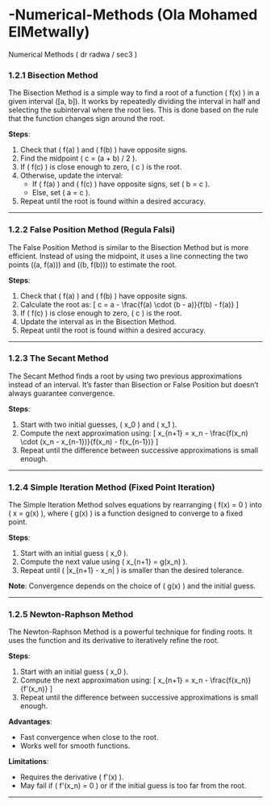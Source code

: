 # -Numerical-Methods  (Ola Mohamed ElMetwally)
 Numerical Methods ( dr radwa / sec3 )

### **1.2.1 Bisection Method**
The Bisection Method is a simple way to find a root of a function \( f(x) \) in a given interval \([a, b]\). It works by repeatedly dividing the interval in half and selecting the subinterval where the root lies. This is done based on the rule that the function changes sign around the root.

**Steps**:
1. Check that \( f(a) \) and \( f(b) \) have opposite signs.
2. Find the midpoint \( c = (a + b) / 2 \).
3. If \( f(c) \) is close enough to zero, \( c \) is the root.
4. Otherwise, update the interval:
   - If \( f(a) \) and \( f(c) \) have opposite signs, set \( b = c \).
   - Else, set \( a = c \).
5. Repeat until the root is found within a desired accuracy.

---

### **1.2.2 False Position Method (Regula Falsi)**  
The False Position Method is similar to the Bisection Method but is more efficient. Instead of using the midpoint, it uses a line connecting the two points \((a, f(a))\) and \((b, f(b))\) to estimate the root.

**Steps**:
1. Check that \( f(a) \) and \( f(b) \) have opposite signs.
2. Calculate the root as:
   \[
   c = a - \frac{f(a) \cdot (b - a)}{f(b) - f(a)}
   \]
3. If \( f(c) \) is close enough to zero, \( c \) is the root.
4. Update the interval as in the Bisection Method.
5. Repeat until the root is found within a desired accuracy.

---

### **1.2.3 The Secant Method**  
The Secant Method finds a root by using two previous approximations instead of an interval. It’s faster than Bisection or False Position but doesn’t always guarantee convergence.

**Steps**:
1. Start with two initial guesses, \( x_0 \) and \( x_1 \).
2. Compute the next approximation using:
   \[
   x_{n+1} = x_n - \frac{f(x_n) \cdot (x_n - x_{n-1})}{f(x_n) - f(x_{n-1})}
   \]
3. Repeat until the difference between successive approximations is small enough.

---

### **1.2.4 Simple Iteration Method (Fixed Point Iteration)**  
The Simple Iteration Method solves equations by rearranging \( f(x) = 0 \) into \( x = g(x) \), where \( g(x) \) is a function designed to converge to a fixed point.

**Steps**:
1. Start with an initial guess \( x_0 \).
2. Compute the next value using \( x_{n+1} = g(x_n) \).
3. Repeat until \( |x_{n+1} - x_n| \) is smaller than the desired tolerance.

**Note**: Convergence depends on the choice of \( g(x) \) and the initial guess.

---

### **1.2.5 Newton-Raphson Method**  
The Newton-Raphson Method is a powerful technique for finding roots. It uses the function and its derivative to iteratively refine the root.

**Steps**:
1. Start with an initial guess \( x_0 \).
2. Compute the next approximation using:
   \[
   x_{n+1} = x_n - \frac{f(x_n)}{f'(x_n)}
   \]
3. Repeat until the difference between successive approximations is small enough.

**Advantages**:
- Fast convergence when close to the root.
- Works well for smooth functions.

**Limitations**:
- Requires the derivative \( f'(x) \).
- May fail if \( f'(x_n) = 0 \) or if the initial guess is too far from the root.

---
